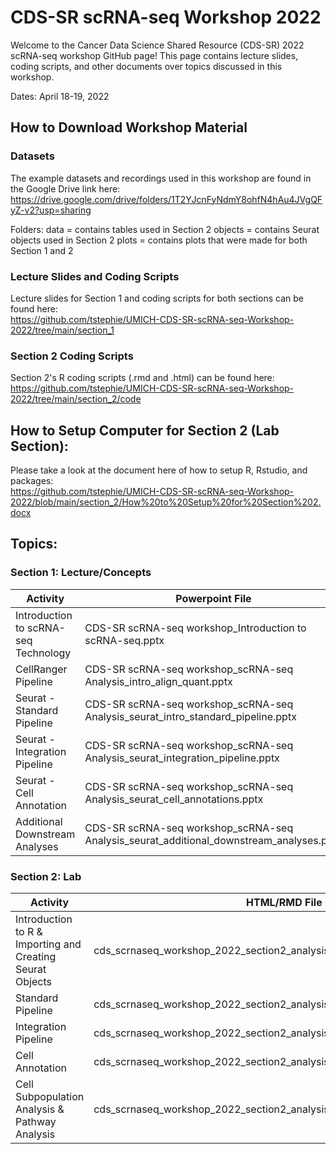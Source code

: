 # CDS-SR scRNA-seq Workshop 2022  

Welcome to the Cancer Data Science Shared Resource (CDS-SR) 2022 scRNA-seq workshop GitHub page! 
This page contains lecture slides, coding scripts, and other documents over topics discussed in this 
workshop.  

Dates: April 18-19, 2022  

## How to Download Workshop Material  

### Datasets  
The example datasets and recordings used in this workshop are found in the Google Drive link here:  
https://drive.google.com/drive/folders/1T2YJcnFyNdmY8ohfN4hAu4JVgQFyZ-v2?usp=sharing  

Folders:
data = contains tables used in Section 2
objects = contains Seurat objects used in Section 2
plots = contains plots that were made for both Section 1 and 2

### Lecture Slides and Coding Scripts  
Lecture slides for Section 1 and coding scripts for both sections can be found here:  
https://github.com/tstephie/UMICH-CDS-SR-scRNA-seq-Workshop-2022/tree/main/section_1

### Section 2 Coding Scripts  
Section 2's R coding scripts (.rmd and .html) can be found here:  
https://github.com/tstephie/UMICH-CDS-SR-scRNA-seq-Workshop-2022/tree/main/section_2/code

## How to Setup Computer for Section 2 (Lab Section):  
Please take a look at the document here of how to setup R, Rstudio, and packages:  
https://github.com/tstephie/UMICH-CDS-SR-scRNA-seq-Workshop-2022/blob/main/section_2/How%20to%20Setup%20for%20Section%202.docx

## Topics:
### Section 1: Lecture/Concepts  

| Activity | Powerpoint File |
| -------- | --------------- |
| Introduction to scRNA-seq Technology |  CDS-SR scRNA-seq workshop_Introduction to scRNA-seq.pptx |
| CellRanger Pipeline |  CDS-SR scRNA-seq workshop_scRNA-seq Analysis_intro_align_quant.pptx |
| Seurat - Standard Pipeline | CDS-SR scRNA-seq workshop_scRNA-seq Analysis_seurat_intro_standard_pipeline.pptx |
| Seurat - Integration Pipeline | CDS-SR scRNA-seq workshop_scRNA-seq Analysis_seurat_integration_pipeline.pptx |
| Seurat - Cell Annotation | CDS-SR scRNA-seq workshop_scRNA-seq Analysis_seurat_cell_annotations.pptx |
| Additional Downstream Analyses |  CDS-SR scRNA-seq workshop_scRNA-seq Analysis_seurat_additional_downstream_analyses.pptx |

### Section 2: Lab  
| Activity | HTML/RMD File |
| -------- | ------------- |
| Introduction to R & Importing and Creating Seurat Objects |  cds_scrnaseq_workshop_2022_section2_analysis_import.html/rmd |
| Standard Pipeline | cds_scrnaseq_workshop_2022_section2_analysis_standard_pipeline.html/.rmd |
| Integration Pipeline |  cds_scrnaseq_workshop_2022_section2_analysis_integration_pipeline.html/.rmd |
| Cell Annotation | cds_scrnaseq_workshop_2022_section2_analysis_cell_annotation.html/.rmd |
| Cell Subpopulation Analysis & Pathway Analysis| cds_scrnaseq_workshop_2022_section2_analysis_subtype_pathway.html/.rmd |  

